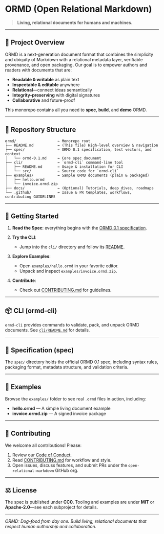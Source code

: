 # ORMD (Open Relational Markdown)

> **Living, relational documents for humans and machines.**

---

## 🚀 Project Overview

ORMD is a next-generation document format that combines the simplicity and ubiquity of Markdown with a relational metadata layer, verifiable provenance, and open packaging. Our goal is to empower authors and readers with documents that are:

* **Readable & writable** as plain text
* **Inspectable & editable** anywhere
* **Relational**—connect ideas semantically
* **Integrity-preserving** with digital signatures
* **Collaborative** and future-proof

This monorepo contains all you need to **spec**, **build**, and **demo** ORMD.

---

## 📁 Repository Structure

```
ormd/                   ← Monorepo root
├── README.md           ← (This file) High-level overview & navigation
├── spec/               ← ORMD 0.1 specification, test vectors, and context
│   └── ormd-0.1.md     ← Core spec document
├── cli/                ← `ormd-cli` command-line tool
│   ├── README.md       ← Usage & installation for CLI
│   └── src/            ← Source code for `ormd-cli`
├── examples/           ← Sample ORMD documents (plain & packaged)
│   ├── hello.ormd
│   └── invoice.ormd.zip
├── docs/               ← (Optional) Tutorials, deep dives, roadmaps
└── .github/            ← Issue & PR templates, workflows, contributing GUIDELINES
```

---

## 🏁 Getting Started

1. **Read the Spec**: everything begins with the [ORMD 0.1 specification](./spec/ormd-0.1.md).
2. **Try the CLI**:

   * Jump into the `cli/` directory and follow its [README](./cli/README.md).
3. **Explore Examples**:

   * Open `examples/hello.ormd` in your favorite editor.
   * Unpack and inspect `examples/invoice.ormd.zip`.
4. **Contribute**:

   * Check out [CONTRIBUTING.md](./.github/CONTRIBUTING.md) for guidelines.

---

## 📦 CLI (ormd-cli)

`ormd-cli` provides commands to validate, pack, and unpack ORMD documents. See [`cli/README.md`](./cli/README.md) for details.

---

## 📘 Specification (spec)

The `spec/` directory holds the official ORMD 0.1 spec, including syntax rules, packaging format, metadata structure, and validation criteria.

---

## 🔌 Examples

Browse the `examples/` folder to see real `.ormd` files in action, including:

* **hello.ormd** — A simple living document example
* **invoice.ormd.zip** — A signed invoice package

---

## 🤝 Contributing

We welcome all contributions! Please:

1. Review our [Code of Conduct](./.github/CODE_OF_CONDUCT.md).
2. Read [CONTRIBUTING.md](./.github/CONTRIBUTING.md) for workflow and style.
3. Open issues, discuss features, and submit PRs under the `open-relational-markdown` GitHub org.

---

## ⚖️ License

The spec is published under **CC0**. Tooling and examples are under **MIT** or **Apache-2.0**—see each subproject for details.

---

*ORMD: Dog-food from day one. Build living, relational documents that respect human authorship and collaboration.*
